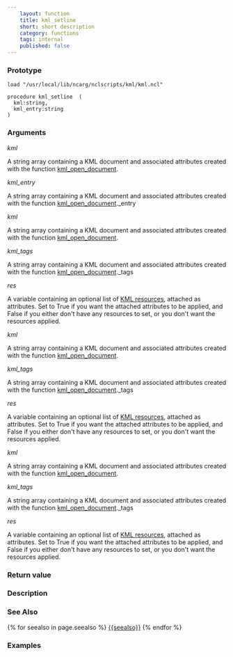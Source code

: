 ```yaml
---
    layout: function
    title: kml_setline
    short: short description
    category: functions
    tags: internal
    published: false
---
```


### Prototype

<pre><code>load "/usr/local/lib/ncarg/nclscripts/kml/kml.ncl"

procedure kml_setline  (
  kml:string,
  kml_entry:string
)
</code></pre>

### Arguments
*kml*

A string array containing a KML document and associated attributes created with the function [kml_open_document]({{site.url}}/functions/kml_open_document.html).

*kml_entry*

A string array containing a KML document and associated attributes created with the function [kml_open_document]({{site.url}}/functions/kml_open_document.html)._entry

*kml*

A string array containing a KML document and associated attributes created with the function [kml_open_document]({{site.url}}/functions/kml_open_document.html).

*kml_tags*

A string array containing a KML document and associated attributes created with the function [kml_open_document]({{site.url}}/functions/kml_open_document.html)._tags

*res*

A variable containing an optional list of [KML resources]({{site.url}}/resources), attached as attributes. Set to True if you want the attached attributes to be applied, and False if you either don't have any resources to set, or you don't want the resources applied.

*kml*

A string array containing a KML document and associated attributes created with the function [kml_open_document]({{site.url}}/functions/kml_open_document.html).

*kml_tags*

A string array containing a KML document and associated attributes created with the function [kml_open_document]({{site.url}}/functions/kml_open_document.html)._tags

*res*

A variable containing an optional list of [KML resources]({{site.url}}/resources), attached as attributes. Set to True if you want the attached attributes to be applied, and False if you either don't have any resources to set, or you don't want the resources applied.

*kml*

A string array containing a KML document and associated attributes created with the function [kml_open_document]({{site.url}}/functions/kml_open_document.html).

*kml_tags*

A string array containing a KML document and associated attributes created with the function [kml_open_document]({{site.url}}/functions/kml_open_document.html)._tags

*res*

A variable containing an optional list of [KML resources]({{site.url}}/resources), attached as attributes. Set to True if you want the attached attributes to be applied, and False if you either don't have any resources to set, or you don't want the resources applied.

### Return value

### Description

### See Also

{% for seealso in page.seealso %}
[{{seealso}}]({{site.url}}/functions/{{seealso}}.html)
{% endfor %}

### Examples


